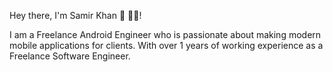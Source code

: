 Hey there, I'm Samir Khan 👋 👨‍💻!

I am a Freelance Android Engineer who is passionate about making modern mobile applications for clients. With over 1 years of working experience as a Freelance Software Engineer.
